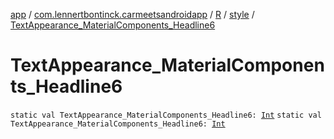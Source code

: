 [app](../../../index.md) / [com.lennertbontinck.carmeetsandroidapp](../../index.md) / [R](../index.md) / [style](index.md) / [TextAppearance_MaterialComponents_Headline6](./-text-appearance_-material-components_-headline6.md)

# TextAppearance_MaterialComponents_Headline6

`static val TextAppearance_MaterialComponents_Headline6: `[`Int`](https://kotlinlang.org/api/latest/jvm/stdlib/kotlin/-int/index.html)
`static val TextAppearance_MaterialComponents_Headline6: `[`Int`](https://kotlinlang.org/api/latest/jvm/stdlib/kotlin/-int/index.html)